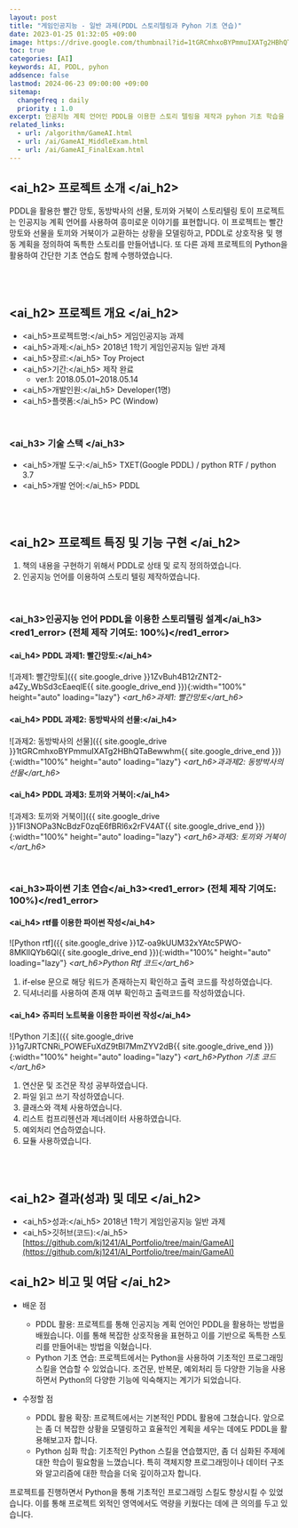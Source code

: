 ```yaml
---
layout: post
title: "게임인공지능 - 일반 과제(PDDL 스토리텔링과 Pyhon 기초 연습)"
date: 2023-01-25 01:32:05 +09:00
image: https://drive.google.com/thumbnail?id=1tGRCmhxoBYPmmuIXATg2HBhQTaBewwhm
toc: true
categories: [AI]
keywords: AI, PDDL, pyhon
addsence: false
lastmod: 2024-06-23 09:00:00 +09:00
sitemap:
  changefreq : daily
  priority : 1.0
excerpt: 인공지능 계획 언어인 PDDL을 이용한 스토리 텔링을 제작과 pyhon 기초 학습을 진행한 게임 인공지능 수업 과제 입니다.
related_links:
  - url: /algorithm/GameAI.html
  - url: /ai/GameAI_MiddleExam.html
  - url: /ai/GameAI_FinalExam.html
---
```


## <ai_h2> 프로젝트 소개 </ai_h2>

PDDL을 활용한 빨간 망토, 동방박사의 선물, 토끼와 거북이 스토리텔링 토이 프로젝트는 인공지능 계획 언어를 사용하여 흥미로운 이야기를 표현합니다.
이 프로젝트는 빨간 망토와 선물을 토끼와 거북이가 교환하는 상황을 모델링하고, PDDL로 상호작용 및 행동 계획을 정의하여 독특한 스토리를 만들어냅니다.
또 다른 과제 프로젝트의 Python을 활용하여 간단한 기초 연습도 함께 수행하였습니다.

<br>
<br>

## <ai_h2> 프로젝트 개요 </ai_h2>

- <span><ai_h5>프로젝트명:</ai_h5> 게임인공지능 과제 </span>
- <span><ai_h5>과제:</ai_h5> 2018년 1학기 게임인공지능 일반 과제</span>
- <span><ai_h5>장르:</ai_h5> Toy Project</span>
- <span><ai_h5>기간:</ai_h5> 제작 완료</span>
    - ver.1: 2018.05.01~2018.05.14
- <span><ai_h5>개발인원:</ai_h5> Developer(1명)</span>
- <span><ai_h5>플랫폼:</ai_h5> PC (Window)</span>

<br>

### <ai_h3> 기술 스택 </ai_h3>

- <span><ai_h5>개발 도구:</ai_h5> TXET(Google PDDL) / python RTF / python 3.7 </span>
- <span><ai_h5>개발 언어:</ai_h5> PDDL </span>

<br>
<br>

## <ai_h2> 프로젝트 특징 및 기능 구현 </ai_h2>

1. 책의 내용을 구현하기 위해서 PDDL로 상태 및 로직 정의하였습니다.
2. 인공지능 언어를 이용하여 스토리 텔링 제작하였습니다.

<br>

### <ai_h3>인공지능 언어 PDDL을 이용한 스토리텔링 설계</ai_h3><red1_error> (전체 제작 기여도: 100%)</red1_error>

#### **<ai_h4> PDDL 과제1: 빨간망토:</ai_h4>**

![과제1: 빨간망토]({{ site.google_drive }}1ZvBuh4B12rZNT2-a4Zy_WbSd3cEaeqlE{{ site.google_drive_end }}){:width="100%" height="auto" loading="lazy"}
*<art_h6>과제1: 빨간망토</art_h6>* 


#### **<ai_h4> PDDL 과제2: 동방박사의 선물:</ai_h4>**

![과제2: 동방박사의 선물]({{ site.google_drive }}1tGRCmhxoBYPmmuIXATg2HBhQTaBewwhm{{ site.google_drive_end }}){:width="100%" height="auto" loading="lazy"}
*<art_h6>과과제2: 동방박사의 선물</art_h6>* 


#### **<ai_h4> PDDL 과제3: 토끼와 거북이:</ai_h4>**

![과제3: 토끼와 거북이]({{ site.google_drive }}1FI3NOPa3NcBdzF0zqE6fBRl6x2rFV4AT{{ site.google_drive_end }}){:width="100%" height="auto" loading="lazy"}
*<art_h6>과제3: 토끼와 거북이</art_h6>* 


<br>

### <ai_h3>파이썬 기초 연습</ai_h3><red1_error> (전체 제작 기여도: 100%)</red1_error>

#### **<ai_h4> rtf를 이용한 파이썬 작성</ai_h4>**

![Python rtf]({{ site.google_drive }}1Z-oa9kUUM32xYAtc5PWO-8MKlIQYb6Ql{{ site.google_drive_end }}){:width="100%" height="auto" loading="lazy"}
*<art_h6>Python Rtf 코드</art_h6>* 

1. if-else 문으로 해당 워드가 존재하는지 확인하고 출력 코드를 작성하였습니다.
2. 딕셔너리를 사용하여 존재 여부 확인하고 출력코드를 작성하였습니다.


#### **<ai_h4> 쥬피터 노트북을 이용한 파이썬 작성</ai_h4>**

![Python 기초]({{ site.google_drive }}1g7JRTCNRi_POWEFuXdZ9tBl7MmZYV2dB{{ site.google_drive_end }}){:width="100%" height="auto" loading="lazy"}
*<art_h6>Python 기초 코드</art_h6>* 

1. 연산문 및 조건문 작성 공부하였습니다.
2. 파일 읽고 쓰기 작성하였습니다.
3. 클래스와 객체 사용하였습니다.
4. 리스트 컴프리헨션과 제너레이터 사용하였습니다.
5. 예외처리 연습하였습니다.
6. 묘듈 사용하였습니다.

<br>
<br>

## <ai_h2> 결과(성과) 및 데모 </ai_h2>

- <span><ai_h5>성과:</ai_h5> 2018년 1학기 게임인공지능 일반 과제 </span>
- <span><ai_h5>깃허브(코드):</ai_h5> [https://github.com/kj1241/AI_Portfolio/tree/main/GameAI](https://github.com/kj1241/AI_Portfolio/tree/main/GameAI)</span>


## <ai_h2> 비고 및 여담 </ai_h2>

- 배운 점
    - PDDL 활용: 프로젝트를 통해 인공지능 계획 언어인 PDDL을 활용하는 방법을 배웠습니다. 이를 통해 복잡한 상호작용을 표현하고 이를 기반으로 독특한 스토리를 만들어내는 방법을 익혔습니다.
    - Python 기초 연습: 프로젝트에서는 Python을 사용하여 기초적인 프로그래밍 스킬을 연습할 수 있었습니다. 조건문, 반복문, 예외처리 등 다양한 기능을 사용하면서 Python의 다양한 기능에 익숙해지는 계기가 되었습니다.

- 수정할 점
    - PDDL 활용 확장: 프로젝트에서는 기본적인 PDDL 활용에 그쳤습니다. 앞으로는 좀 더 복잡한 상황을 모델링하고 효율적인 계획을 세우는 데에도 PDDL을 활용해보고자 합니다.
    - Python 심화 학습: 기초적인 Python 스킬을 연습했지만, 좀 더 심화된 주제에 대한 학습이 필요함을 느꼈습니다. 특히 객체지향 프로그래밍이나 데이터 구조와 알고리즘에 대한 학습을 더욱 깊이하고자 합니다.

프로젝트를 진행하면서 Python을 통해 기초적인 프로그래밍 스킬도 향상시킬 수 있었습니다. 이를 통해 프로젝트 외적인 영역에서도 역량을 키웠다는 데에 큰 의의를 두고 있습니다.